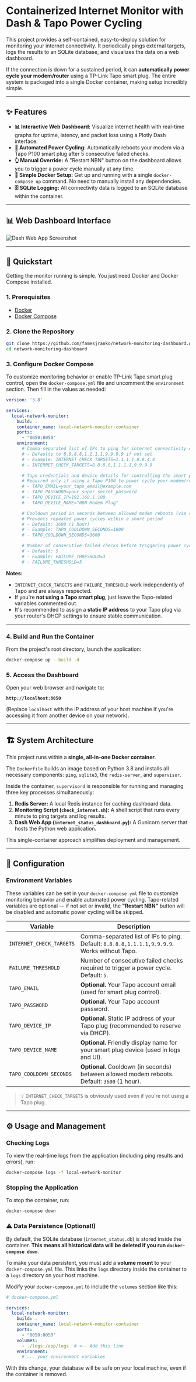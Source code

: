 # Containerized Internet Monitor with Dash & Tapo Power Cycling

[](https://www.python.org/)
[](https://www.docker.com/)
[](https://dash.plotly.com/)

This project provides a self-contained, easy-to-deploy solution for monitoring your internet connectivity. It periodically pings external targets, logs the results to an SQLite database, and visualizes the data on a web dashboard.

If the connection is down for a sustained period, it can **automatically power cycle your modem/router** using a TP-Link Tapo smart plug. The entire system is packaged into a single Docker container, making setup incredibly simple.

-----

## ✨ Features

  * **📊 Interactive Web Dashboard:** Visualize internet health with real-time graphs for uptime, latency, and packet loss using a Plotly Dash interface.
  * **🤖 Automated Power Cycling:** Automatically reboots your modem via a Tapo P100 smart plug after 5 consecutive failed checks.
  * **👆 Manual Override:** A "Restart NBN" button on the dashboard allows you to trigger a power cycle manually at any time.
  * **🚀 Simple Docker Setup:** Get up and running with a single `docker-compose up` command. No need to manually install any dependencies.
  * **🗄️ SQLite Logging:** All connectivity data is logged to an SQLite database within the container.

-----

## 📊 Web Dashboard Interface

![Dash Web App Screenshot](screenshots/dashboard.png)

-----

## 🚀 Quickstart

Getting the monitor running is simple. You just need Docker and Docker Compose installed.

### 1\. Prerequisites

  * [Docker](https://docs.docker.com/get-docker/)
  * [Docker Compose](https://docs.docker.com/compose/install/)

### 2\. Clone the Repository

```bash
git clone https://github.com/famesjranko/network-monitoring-dashboard.git
cd network-monitoring-dashboard
```

### 3. Configure Docker Compose

To customize monitoring behavior or enable TP-Link Tapo smart plug control, open the `docker-compose.yml` file and uncomment the `environment` section. Then fill in the values as needed:

```yaml
version: '3.8'

services:
  local-network-monitor:
    build: .
    container_name: local-network-monitor-container
    ports:
      - "8050:8050"
    environment:
      # Comma-separated list of IPs to ping for internet connectivity checks
      # - Defaults to 8.8.8.8,1.1.1.1,9.9.9.9 if not set
      # - Example: INTERNET_CHECK_TARGETS=1.1.1.1,8.8.4.4
      # - INTERNET_CHECK_TARGETS=8.8.8.8,1.1.1.1,9.9.9.9

      # Tapo credentials and device details for controlling the smart plug
      # Required only if using a Tapo P100 to power cycle your modem/router
      # - TAPO_EMAIL=your_tapo_email@example.com
      # - TAPO_PASSWORD=your_super_secret_password
      # - TAPO_DEVICE_IP=192.168.1.100
      # - TAPO_DEVICE_NAME="NBN Modem Plug"

      # Cooldown period in seconds between allowed modem reboots (via smart plug)
      # Prevents repeated power cycles within a short period
      # - Default: 3600 (1 hour)
      # - Example: TAPO_COOLDOWN_SECONDS=1800
      # - TAPO_COOLDOWN_SECONDS=3600

      # Number of consecutive failed checks before triggering power cycle
      # - Default: 5
      # - Example: FAILURE_THRESHOLD=3
      # - FAILURE_THRESHOLD=5
```

**Notes:**

* `INTERNET_CHECK_TARGETS` and `FAILURE_THRESHOLD` work independently of Tapo and are always respected.
* If you're **not using a Tapo smart plug**, just leave the Tapo-related variables commented out.
* It's recommended to assign a **static IP address** to your Tapo plug via your router's DHCP settings to ensure stable communication.

---

### 4\. Build and Run the Container

From the project's root directory, launch the application:

```bash
docker-compose up --build -d
```

### 5\. Access the Dashboard

Open your web browser and navigate to:

**`http://localhost:8050`**

(Replace `localhost` with the IP address of your host machine if you're accessing it from another device on your network).

-----

## 🏗️ System Architecture

This project runs within a **single, all-in-one Docker container**.

The `Dockerfile` builds an image based on Python 3.8 and installs all necessary components: `ping`, `sqlite3`, the `redis-server`, and `supervisor`.

Inside the container, `supervisord` is responsible for running and managing three key processes simultaneously:

1.  **Redis Server:** A local Redis instance for caching dashboard data.
2.  **Monitoring Script (`check_internet.sh`):** A shell script that runs every minute to ping targets and log results.
3.  **Dash Web App (`internet_status_dashboard.py`):** A Gunicorn server that hosts the Python web application.

This single-container approach simplifies deployment and management.

-----

## 🔧 Configuration

### Environment Variables

These variables can be set in your `docker-compose.yml` file to customize monitoring behavior and enable automated power cycling. Tapo-related variables are optional — if not set or invalid, the **"Restart NBN"** button will be disabled and automatic power cycling will be skipped.

| Variable                 | Description                                                                                  |
| ------------------------ | -------------------------------------------------------------------------------------------- |
| `INTERNET_CHECK_TARGETS` | Comma-separated list of IPs to ping. Default: `8.8.8.8,1.1.1.1,9.9.9.9`. Works without Tapo. |
| `FAILURE_THRESHOLD`      | Number of consecutive failed checks required to trigger a power cycle. Default: `5`.         |
| `TAPO_EMAIL`             | **Optional.** Your Tapo account email (used for smart plug control).                         |
| `TAPO_PASSWORD`          | **Optional.** Your Tapo account password.                                                    |
| `TAPO_DEVICE_IP`         | **Optional.** Static IP address of your Tapo plug (recommended to reserve via DHCP).         |
| `TAPO_DEVICE_NAME`       | **Optional.** Friendly display name for your smart plug device (used in logs and UI).        |
| `TAPO_COOLDOWN_SECONDS`  | **Optional.** Cooldown (in seconds) between allowed modem reboots. Default: `3600` (1 hour). |

> 💡 `INTERNET_CHECK_TARGETS` is obviously used even if you're not using a Tapo plug.

-----

## ⚙️ Usage and Management

### Checking Logs

To view the real-time logs from the application (including ping results and errors), run:

```bash
docker-compose logs -f local-network-monitor
```

### Stopping the Application

To stop the container, run:

```bash
docker-compose down
```

### ⚠️ Data Persistence (Optional\!)

By default, the SQLite database (`internet_status.db`) is stored inside the container. **This means all historical data will be deleted if you run `docker-compose down`**.

To make your data persistent, you must add a **volume mount** to your `docker-compose.yml` file. This links the `logs` directory inside the container to a `logs` directory on your host machine.

Modify your `docker-compose.yml` to include the `volumes` section like this:

```yaml
# docker-compose.yml

services:
  local-network-monitor:
    build: .
    container_name: local-network-monitor-container
    ports:
      - "8050:8050"
    volumes:
      - ./logs:/app/logs  # <-- Add this line
    environment:
      # ... your environment variables
```

With this change, your database will be safe on your local machine, even if the container is removed.
